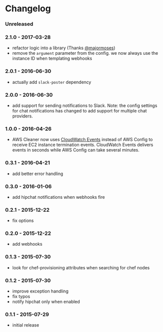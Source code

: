# Changelog

### Unreleased

### 2.1.0 - 2017-03-28
- refactor logic into a library (Thanks [@majormoses](https://github.com/majormoses))
- remove the `argument` parameter from the config. we now always use the instance ID when templating webhooks

### 2.0.1 - 2016-06-30
- actually add `slack-poster` dependency

### 2.0.0 - 2016-06-30
- add support for sending notifications to Slack. Note: the config settings for chat notifications has changed to add support for multiple chat providers.

### 1.0.0 - 2016-04-26
- AWS Cleaner now uses [CloudWatch Events](http://docs.aws.amazon.com/AmazonCloudWatch/latest/DeveloperGuide/WhatIsCloudWatchEvents.html) instead of
AWS Config to receive EC2 instance termination events. CloudWatch Events delivers events in seconds while AWS Config can take several minutes.

### 0.3.1 - 2016-04-21
- add better error handling

### 0.3.0 - 2016-01-06
- add hipchat notifications when webhooks fire

### 0.2.1 - 2015-12-22
- fix options

### 0.2.0 - 2015-12-22
- add webhooks

### 0.1.3 - 2015-07-30
- look for chef-provisioning attributes when searching for chef nodes

### 0.1.2 - 2015-07-30
- improve exception handling
- fix typos
- notify hipchat only when enabled

### 0.1.1 - 2015-07-29
- initial release

